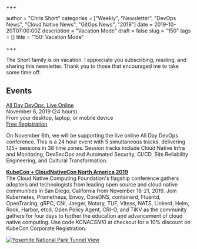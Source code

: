 +++

author = "Chris Short"
categories = ["Weekly", "Newsletter", "DevOps News", "Cloud Native News", "GitOps News", "2019"]
date = 2019-10-20T07:00:00Z
description = "Vacation Mode"
draft = false
slug = "150"
tags = []
title = "150: Vacation Mode"

+++

The Short family is on vacation. I appreciate you subscribing, reading, and sharing this newsletter. Thank you to those that encouraged me to take some time off.

## Events

[All Day DevOps, Live Online](https://www.alldaydevops.com/)  
November 6, 2019 (24 hours)  
From your desktop, laptop, or mobile device  
[Free Registration](https://www.alldaydevops.com/register)

On November 6th, we will be supporting the live online All Day DevOps conference. This is a 24 hour event with 5 simultaneous tracks, delivering 125+ sessions in 38 time zones. Session tracks include Cloud Native Infra and Monitoring, DevSecOps and Automated Security, CI/CD, Site Reliability Engineering, and Cultural Transformation.

[**KubeCon + CloudNativeCon North America 2019**](https://cshort.co/kcna19)  
The Cloud Native Computing Foundation's flagship conference gathers adopters and technologists from leading open source and cloud native communities in San Diego, California from November 18-21, 2019. Join Kubernetes, Prometheus, Envoy, CoreDNS, containerd, Fluentd, OpenTracing, gRPC, CNI, Jaeger, Notary, TUF, Vitess, NATS, Linkerd, Helm, Rook, Harbor, etcd, Open Policy Agent, CRI-O, and TiKV as the community gathers for four days to further the education and advancement of cloud native computing. Use code *KCNACSN10* at checkout for a 10% discount on KubeCon Corporate Registration.

[![Yosemite National Park Tunnel View](https://shortcdn.com/file/devopsish/tunnel-view-500.jpg)](https://shortcdn.com/file/devopsish/tunnel-view.jpg)
